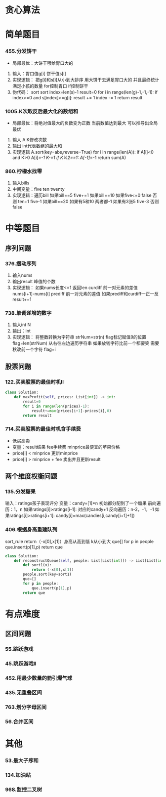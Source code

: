 # 贪心算法
# 简单题目
### 455.分发饼干
- 局部最优：大饼干喂给胃口大的
1. 输入：胃口值g[i] 饼干值s[i]
2. 实现逻辑：
    把g[i]和s[i]从小到大排序
    用大饼干去满足胃口大的 并且最终统计满足小孩的数量
    for控制胃口 if控制饼干
3. 伪代码：
    sort sort
    index=len(s)-1
    result=0
    for i in range(len(g)-1,-1,-1):
        if index>=0 and s[index]>=g[i]:
                result += 1
                index -= 1
        return result
### 1005.K次取反后最大化的数组和
- 局部最优：将绝对值最大的负数变为正数 当前数值达到最大 可以推导出全局最优
1. 输入 A K修改次数
2. 输出 int代表数组的最大和
3. 实现逻辑
A.sort(key=abs,reverse=True)
for i in range(len(A)):
    if A[i]<0 and K>0
        A[i]*=-1
        K-=1
if K%2==1:
    A[-1]*=-1
return sum(A)
### 860.柠檬水找零
1. 输入bills
2. 中间变量：five ten twenty
3. 实现逻辑：遍历bill
    如果bill==5 five+=1
    如果bill==10 
        如果five<=0 false
        否则 ten+1 five-1
    如果bill==20
        如果有5和10 两者都-1
        如果有3张5 five-3
        否则false

# 中等题目

## 序列问题
### 376.摆动序列
1. 输入nums
2. 输出result 峰值的个数
3. 实现逻辑：
    如果nums长度<=1 返回len
    curdiff 前一对元素的差值 nums[i+1]-nums[i]
    prediff 前一对元素的差值
    如果prediff和curdiff一正一反 result+=1
    
### 738.单调递增的数字
1. 输入int N
2. 输出：int
3. 实现逻辑：
    将整数转换为字符串 strNum=str(n)
    flag标记赋值9的位置
    flag=len(strNum)
    从右往左边遍历字符串
    如果放钱字符比前一个都要笑 需要秋改前一个字符
        flag=i
        
## 股票问题
### 122.买卖股票的最佳时机II
```python
class Solution:
    def maxProfit(self, prices: List[int]) -> int:
        result=0
        for i in range(len(prices)-1):
            result+=max(prices[i+1]-prices[i],0)
        return result
```

### 714.买卖股票的最佳时机含手续费
- 低买高卖
- 变量：result结果 fee手续费 minprice最便宜的苹果价格
- price[i] < minprice 更新minprice
- price[i] > minprice + fee 卖出并且更新result

## 两个维度权衡问题
### 135.分发糖果
输入：ratings孩子表现评分
变量：candy=[1]*n 初始都分配到了一个糖果
前向遍历：1，n
    如果ratings[i]>ratings[i-1]:
        对应的candy+1
反向遍历：n-2，-1，-1
    如果ratings[i]>ratings[i+1]:
        candy[i]=max(candies[i,candy[i+1]+1])

### 406.根据身高重建队列
sort_rule return（-x[0],x[1]）身高从高到低 k从小到大
que[]
for p in people
    que.insert(p[1],p)
return que

```python
class Solution:
    def reconstructQueue(self, people: List[List[int]]) -> List[List[int]]:
        def sort1(x):
            return (-x[0],x[1])
        people.sort(key=sort1)
        que=[]
        for p in people:
            que.insert(p[1],p)
        return que 
```


# 有点难度
## 区间问题
### 55.跳跃游戏
### 45.跳跃游戏II
### 452.用最少数量的箭引爆气球
### 435.无重叠区间
### 763.划分字母区间
### 56.合并区间

# 其他
### 53.最大子序和
### 134.加油站
### 968.监控二叉树